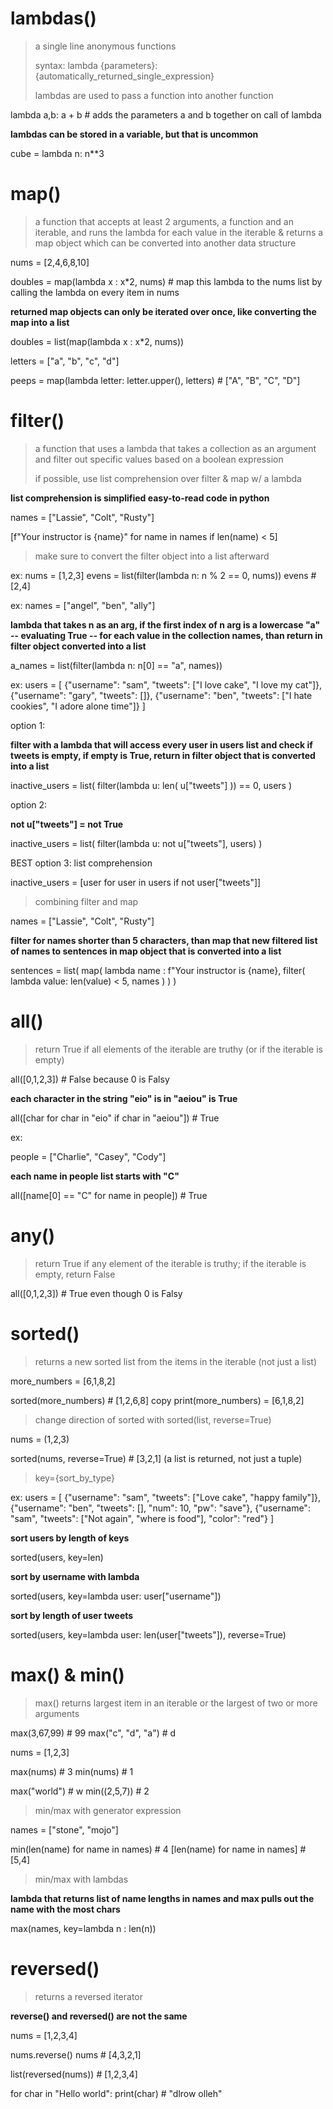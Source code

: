 # lambdas()

> a single line anonymous functions
>
> syntax: lambda {parameters}: {automatically_returned_single_expression}
>
> lambdas are used to pass a function into another function

lambda a,b: a + b # adds the parameters a and b together on call of lambda

__lambdas can be stored in a variable, but that is uncommon__

cube = lambda n: n**3

# map()

> a function that accepts at least 2 arguments, a function and an iterable, and runs the lambda for each value in the iterable & returns a map object which can be converted into another data structure

nums = [2,4,6,8,10]

doubles = map(lambda x : x*2, nums) # map this lambda to the nums list by calling the lambda on every item in nums

__returned map objects can only be iterated over once, like converting the map into a list__

doubles = list(map(lambda x : x*2, nums))

letters = ["a", "b", "c", "d"]

peeps = map(lambda letter: letter.upper(), letters) # ["A", "B", "C", "D"]

# filter()

> a function that uses a lambda that takes a collection as an argument and filter out specific values based on a boolean expression
>
> if possible, use list comprehension over filter & map w/ a lambda

__list comprehension is simplified easy-to-read code in python__

names = ["Lassie", "Colt", "Rusty"]

[f"Your instructor is {name}" for name in names if len(name) < 5]

> make sure to convert the filter object into a list afterward

ex:
nums = [1,2,3]
evens = list(filter(lambda n: n % 2 == 0, nums))
evens # [2,4]

ex:
names = ["angel", "ben", "ally"]

__lambda that takes n as an arg, if the first index of n arg is a lowercase "a" -- evaluating True -- for each value in the collection names, than return in filter object converted into a list__

a_names = list(filter(lambda n: n[0] == "a", names))

ex:
users = [
    {"username": "sam", "tweets": ["I love cake", "I love my cat"]},
    {"username": "gary", "tweets": []},
    {"username": "ben", "tweets": ["I hate cookies", "I adore alone time"]}
]

option 1:

__filter with a lambda that will access every user in users list and check if tweets is empty, if empty is True, return in filter object that is converted into a list__

inactive_users = list(
    filter(lambda u: len(
        u["tweets"]
    )) == 0, users
)

option 2:

__not u["tweets"] = not True__

inactive_users = list(
    filter(lambda u: not u["tweets"], users)
)

BEST option 3: list comprehension

inactive_users = [user for user in users if not user["tweets"]]

> combining filter and map

names = ["Lassie", "Colt", "Rusty"]

__filter for names shorter than 5 characters, than map that new filtered list of names to sentences in map object that is converted into a list__

sentences = list(
    map(
        lambda name : f"Your instructor is {name},
        filter(
            lambda value: len(value) < 5, names
        )
    )
)

# all()

> return True if all elements of the iterable are truthy (or if the iterable is empty)

all([0,1,2,3]) # False because 0 is Falsy

__each character in the string "eio" is in "aeiou" is True__

all([char for char in "eio" if char in "aeiou"]) # True

ex:

people = ["Charlie", "Casey", "Cody"]

__each name in people list starts with "C"__

all([name[0] == "C" for name in people]) # True

# any()

> return True if any element of the iterable is truthy; if the iterable is empty, return False

all([0,1,2,3]) # True even though 0 is Falsy

# sorted()

> returns a new sorted list from the items in the iterable (not just a list)

more_numbers = [6,1,8,2]

sorted(more_numbers) # [1,2,6,8] copy
print(more_numbers) = [6,1,8,2]

> change direction of sorted with sorted(list, reverse=True)

nums = (1,2,3)

sorted(nums, reverse=True) # [3,2,1] (a list is returned, not just a tuple)

> key={sort_by_type}

ex:
users = [
    {"username": "sam", "tweets": ["Love cake", "happy family"]},
    {"username": "ben", "tweets": [], "num": 10, "pw": "save"},
    {"username": "sam", "tweets": ["Not again", "where is food"], "color": "red"}
]

__sort users by length of keys__

sorted(users, key=len)

__sort by username with lambda__

sorted(users, key=lambda user: user["username"])

__sort by length of user tweets__

sorted(users, key=lambda user: len(user["tweets"]), reverse=True)

# max() & min()

> max() returns largest item in an iterable or the largest of two or more arguments

max(3,67,99) # 99
max("c", "d", "a") # d

nums = [1,2,3]

max(nums) # 3
min(nums) # 1

max("world") # w
min((2,5,7)) # 2

> min/max with generator expression

names = ["stone", "mojo"]

min(len(name) for name in names) # 4
[len(name) for name in names] # [5,4]

> min/max with lambdas

__lambda that returns list of name lengths in names and max pulls out the name with the most chars__

max(names, key=lambda n : len(n))

# reversed()

> returns a reversed iterator

__reverse() and reversed() are not the same__

nums = [1,2,3,4]

nums.reverse()
nums # [4,3,2,1]

list(reversed(nums)) # [1,2,3,4]

for char in "Hello world":
    print(char) # "dlrow olleh"